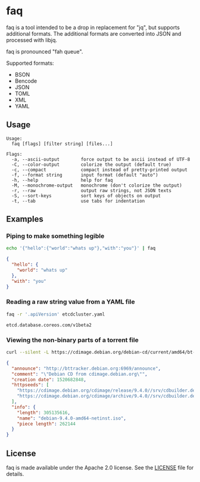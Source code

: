 # faq

faq is a tool intended to be a drop in replacement for "jq", but supports additional formats.
The additional formats are converted into JSON and processed with libjq.

faq is pronounced "fah queue".

Supported formats:
- BSON
- Bencode
- JSON
- TOML
- XML
- YAML

## Usage

```
Usage:
  faq [flags] [filter string] [files...]

Flags:
  -a, --ascii-output        force output to be ascii instead of UTF-8
  -C, --color-output        colorize the output (default true)
  -c, --compact             compact instead of pretty-printed output
  -f, --format string       input format (default "auto")
  -h, --help                help for faq
  -M, --monochrome-output   monochrome (don't colorize the output)
  -r, --raw                 output raw strings, not JSON texts
  -S, --sort-keys           sort keys of objects on output
  -t, --tab                 use tabs for indentation
```

## Examples

### Piping to make something legible

```sh
echo '{"hello":{"world":"whats up"},"with":"you"}' | faq
```

```json
{
  "hello": {
    "world": "whats up"
  },
  "with": "you"
}

```

### Reading a raw string value from a YAML file

```sh
faq -r '.apiVersion' etcdcluster.yaml
```
```
etcd.database.coreos.com/v1beta2
```

### Viewing the non-binary parts of a torrent file

```sh
curl --silent -L https://cdimage.debian.org/debian-cd/current/amd64/bt-cd/debian-9.4.0-amd64-netinst.iso.torrent | faq -f bencode 'del(.info.pieces)'
```

```json
{
  "announce": "http://bttracker.debian.org:6969/announce",
  "comment": "\"Debian CD from cdimage.debian.org\"",
  "creation date": 1520682848,
  "httpseeds": [
    "https://cdimage.debian.org/cdimage/release/9.4.0//srv/cdbuilder.debian.org/dst/deb-cd/weekly-builds/amd64/iso-cd/debian-9.4.0-amd64-netinst.iso",
    "https://cdimage.debian.org/cdimage/archive/9.4.0//srv/cdbuilder.debian.org/dst/deb-cd/weekly-builds/amd64/iso-cd/debian-9.4.0-amd64-netinst.iso"
  ],
  "info": {
    "length": 305135616,
    "name": "debian-9.4.0-amd64-netinst.iso",
    "piece length": 262144
  }
}
```

## License

faq is made available under the Apache 2.0 license.
See the [LICENSE](LICENSE) file for details.

